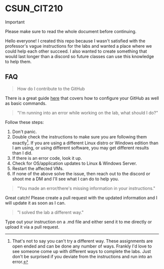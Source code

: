 # CSUN_CIT210

> [!IMPORTANT]
> Please make sure to read the whole document before continuing.

Hello everyone! I created this repo because I wasn't satisfied with the professor's vague instructions for the labs and wanted a place where we could help each other succeed. I also wanted to create something that would last longer than a discord so future classes can use this knowledge to help them.


## FAQ

> How do I contribute to the GitHub

There is a great guide [here](Misc/GitHub%20Setup.md) that covers how to configure your GitHub as well as basic commands.

> "I'm running into an error while working on the lab, what should I do?"

Follow these steps:
1. Don't panic.
1. Double check the instructions to make sure you are following them exactly[^1]. If you are using a different Linux distro or Windows edition than I am using, or using different software, you may get different results than I did.
1. If there is an error code, look it up.
1. Check for OS/application updates to Linux & Windows Server.
1. Restart the affected VMs.
1. If none of the above solve the issue, then reach out to the discord or shoot me a DM and I'll see what I can do to help you.

[^1]: That's not to say you can't try a different way. These assignments are open ended and can be done any number of ways. Frankly I'd love to see someone come up with different ways to complete the labs. Just don't be surprised if you deviate from the instructions and run into an error.

> "You made an error/there's missing information in your instructions."

Great catch! Please create a pull request with the updated information and I will update it as soon as I can.

> "I solved the lab a different way."

Type out your instruction on a .md file and either send it to me directly or upload it via a pull request.

